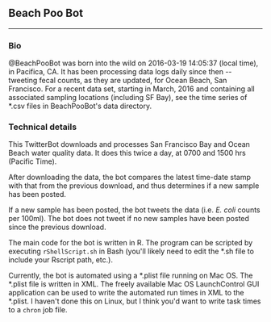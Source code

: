 ## Beach Poo Bot

---

### Bio 
@BeachPooBot was born into the wild on 2016-03-19 14:05:37 (local time), in Pacifica, CA. It has been processing data logs daily since then -- tweeting fecal counts, as they are updated, for Ocean Beach, San Francisco. For a recent data set, starting in March, 2016 and containing all associated sampling locations (including SF Bay), see the time series of \*.csv files in BeachPooBot's data directory.

### Technical details
This TwitterBot downloads and processes San Francisco Bay and Ocean Beach water quality data. It does this twice a day, at 0700 and 1500 hrs (Pacific Time).

After downloading the data, the bot compares the latest time-date stamp with that from the previous download, and thus determines if a new sample has been posted. 

If a new sample has been posted, the bot tweets the data (i.e. *E. coli* counts per 100ml). The bot does not tweet if no new samples have been posted since the previous download.

The main code for the bot is written in R. The program can be scripted by executing `rShellScript.sh` in Bash (you'll likely need to edit the \*.sh file to include your Rscript path, etc.).   

Currently, the bot is automated using a \*.plist file running on Mac OS.  The \*.plist file is written in XML. The freely available Mac OS LaunchControl GUI application can be used to write the automated run times in XML to the \*.plist. I haven't done this on Linux, but I think you'd want to write task times to a `chron` job file.     

